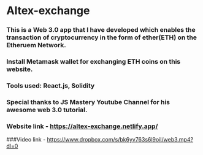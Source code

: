 # Altex-exchange
### This is a Web 3.0 app that I have developed which enables the transaction of cryptocurrency in the form of ether(ETH) on the Etheruem Network.
### Install Metamask wallet for exchanging ETH coins on this website.
### Tools used: React.js, Solidity
### Special thanks to JS Mastery Youtube Channel for his awesome web 3.0 tutorial.
### Website link - https://altex-exchange.netlify.app/

###Video link - https://www.dropbox.com/s/bk6yv763s6l9oil/web3.mp4?dl=0
